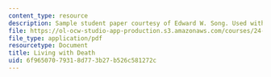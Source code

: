 ```yaml
---
content_type: resource
description: Sample student paper courtesy of Edward W. Song. Used with permission.
file: https://ol-ocw-studio-app-production.s3.amazonaws.com/courses/24-209-philosophy-in-film-and-other-media-spring-2004/6f96507079318d773b27b526c581272c_death_1.pdf
file_type: application/pdf
resourcetype: Document
title: Living with Death
uid: 6f965070-7931-8d77-3b27-b526c581272c
---
```

